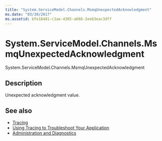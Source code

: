 ```yaml
---
title: "System.ServiceModel.Channels.MsmqUnexpectedAcknowledgment"
ms.date: "03/30/2017"
ms.assetid: bfe18481-c3ae-4305-a666-2ee63eac3dff
---
```

# System.ServiceModel.Channels.MsmqUnexpectedAcknowledgment
System.ServiceModel.Channels.MsmqUnexpectedAcknowledgment  
  
## Description  
 Unexpected acknowledgment value.  
  
## See also

- [Tracing](index.md)
- [Using Tracing to Troubleshoot Your Application](using-tracing-to-troubleshoot-your-application.md)
- [Administration and Diagnostics](../index.md)
